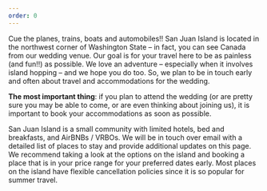 ```yaml
---
order: 0
---
```


Cue the planes, trains, boats and automobiles!! San Juan Island is located in the northwest corner of Washington State – in fact, you can see Canada from our wedding venue. Our goal is for your travel here to be as painless (and fun!!) as possible. We love an adventure – especially when it involves island hopping – and we hope you do too. So, we plan to be in touch early and often about travel and accommodations for the wedding. 

**The most important thing**: if you plan to attend the wedding (or are pretty sure you may be able to come, or are even thinking about joining us), it is important to book your accommodations as soon as possible. 

San Juan Island is a small community with limited hotels, bed and breakfasts, and AirBNBs / VRBOs. We will be in touch over email with a detailed list of places to stay and provide additional updates on this page. We recommend taking a look at the options on the island and booking a place that is in your price range for your preferred dates early. Most places on the island have flexible cancellation policies since it is so popular for summer travel. 